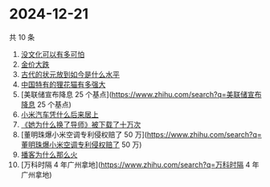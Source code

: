 # 2024-12-21

共 10 条

<!-- BEGIN -->
<!-- 最后更新时间 Sat Dec 21 2024 02:10:19 GMT+0800 (China Standard Time) -->

1. [没文化可以有多可怕](https://www.zhihu.com/search?q=没文化可以有多可怕)
1. [金价大跌](https://www.zhihu.com/search?q=金价大跌)
1. [古代的状元放到如今是什么水平](https://www.zhihu.com/search?q=古代的状元放到如今是什么水平)
1. [中国特有的狸花猫有多强大](https://www.zhihu.com/search?q=中国特有的狸花猫有多强大)
1. [美联储宣布降息 25 个基点](https://www.zhihu.com/search?q=美联储宣布降息 25
   个基点)
1. [小米汽车凭什么后来居上](https://www.zhihu.com/search?q=小米汽车凭什么后来居上)
1. [《她为什么换了导师》被下载了十万次](https://www.zhihu.com/search?q=《她为什么换了导师》被下载了十万次)
1. [董明珠爆小米空调专利侵权赔了 50
   万](https://www.zhihu.com/search?q=董明珠爆小米空调专利侵权赔了 50 万)
1. [播客为什么那么火](https://www.zhihu.com/search?q=播客为什么那么火)
1. [万科时隔 4 年广州拿地](https://www.zhihu.com/search?q=万科时隔 4 年广州拿地)

<!-- END -->
